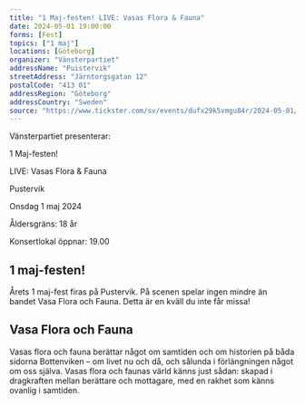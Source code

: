 ```yaml
---
title: "1 Maj-festen! LIVE: Vasas Flora & Fauna"
date: 2024-05-01 19:00:00
forms: [Fest]
topics: ["1 maj"]
locations: [Göteborg]
organizer: "Vänsterpartiet"
addressName: "Puistervik"
streetAddress: "Järntorgsgatan 12"
postalCode: "413 01"
addressRegion: "Göteborg"
addressCountry: "Sweden"
source: "https://www.tickster.com/sv/events/dufx29k5vmgu84r/2024-05-01/1-maj-festen-live-vasa-flora-and-fauna?fbclid=IwZXh0bgNhZW0CMTAAAR0UlbNqq_NiQ1R3Fb5Y71uF5kkIHR8FhyaqbIcuS7QQz_eEr7hseZEcTqY_aem_ASVtsm6Cn4upLPG_vw7bpATPEZ4BYXmXUBnmwt3pGdWLwY0LGGc49WzHEB_A9YTt4PmXlQgEBQ8xjigFBtfhL0-U"
---
```

Vänsterpartiet presenterar:

1 Maj-festen!

LIVE: Vasas Flora & Fauna

Pustervik

Onsdag 1 maj 2024

Åldersgräns: 18 år

Konsertlokal öppnar: 19.00

## 1 maj-festen!

Årets 1 maj-fest firas på Pustervik. På scenen spelar ingen mindre än bandet Vasa Flora och Fauna. Detta är en kväll du inte får missa!

## Vasa Flora och Fauna

Vasas flora och fauna berättar något om samtiden och om historien på båda sidorna Bottenviken – om livet nu och då, och sålunda i förlängningen något om oss själva. Vasas flora och faunas värld känns just sådan: skapad i dragkraften mellan berättare och mottagare, med en rakhet som känns ovanlig i samtiden.